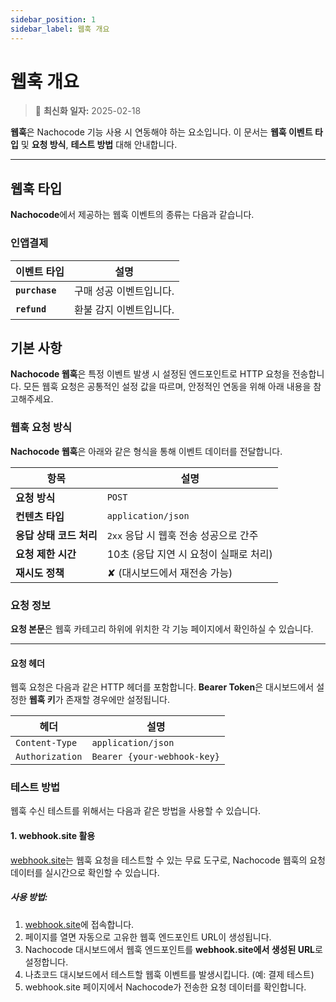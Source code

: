 ```yaml
---
sidebar_position: 1
sidebar_label: 웹훅 개요
---
```


# 웹훅 개요

> 🔔 **최신화 일자:** 2025-02-18

**웹훅**은 Nachocode 기능 사용 시 연동해야 하는 요소입니다. 이 문서는 **웹훅 이벤트 타입** 및 **요청 방식**, **테스트 방법** 대해 안내합니다.

---

## 웹훅 타입

**Nachocode**에서 제공하는 웹훅 이벤트의 종류는 다음과 같습니다.

### 인앱결제

| **이벤트 타입** | **설명**                |
| --------------- | ----------------------- |
| **`purchase`**  | 구매 성공 이벤트입니다. |
| **`refund`**    | 환불 감지 이벤트입니다. |

## 기본 사항

**Nachocode 웹훅**은 특정 이벤트 발생 시 설정된 엔드포인트로 HTTP 요청을 전송합니다. 모든 웹훅 요청은 공통적인 설정 값을 따르며, 안정적인 연동을 위해 아래 내용을 참고해주세요.

### 웹훅 요청 방식

**Nachocode 웹훅**은 아래와 같은 형식을 통해 이벤트 데이터를 전달합니다.

| **항목**                | **설명**                               |
| ----------------------- | -------------------------------------- |
| **요청 방식**           | `POST`                                 |
| **컨텐츠 타입**         | `application/json`                     |
| **응답 상태 코드 처리** | `2xx` 응답 시 웹훅 전송 성공으로 간주  |
| **요청 제한 시간**      | 10초 (응답 지연 시 요청이 실패로 처리) |
| **재시도 정책**         | ✘ (대시보드에서 재전송 가능)           |

### 요청 정보

**요청 본문**은 웹훅 카테고리 하위에 위치한 각 기능 페이지에서 확인하실 수 있습니다.

---

#### 요청 헤더

웹훅 요청은 다음과 같은 HTTP 헤더를 포함합니다. **Bearer Token**은 대시보드에서 설정한 **웹훅 키**가 존재할 경우에만 설정됩니다.

| **헤더**        | **설명**                    |
| --------------- | --------------------------- |
| `Content-Type`  | `application/json`          |
| `Authorization` | `Bearer {your-webhook-key}` |

### 테스트 방법

웹훅 수신 테스트를 위해서는 다음과 같은 방법을 사용할 수 있습니다.

#### 1. webhook.site 활용

[webhook.site](https://webhook.site/)는 웹훅 요청을 테스트할 수 있는 무료 도구로, Nachocode 웹훅의 요청 데이터를 실시간으로 확인할 수 있습니다.

##### 사용 방법:

1. [webhook.site](https://webhook.site/)에 접속합니다.
2. 페이지를 열면 자동으로 고유한 웹훅 엔드포인트 URL이 생성됩니다.
3. Nachocode 대시보드에서 웹훅 엔드포인트를 **webhook.site에서 생성된 URL**로 설정합니다.
4. 나쵸코드 대시보드에서 테스트할 웹훅 이벤트를 발생시킵니다. (예: 결제 테스트)
5. webhook.site 페이지에서 Nachocode가 전송한 요청 데이터를 확인합니다.
